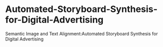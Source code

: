 # Automated-Storyboard-Synthesis-for-Digital-Advertising
Semantic Image and Text Alignment:Automated Storyboard Synthesis for Digital Advertising 
